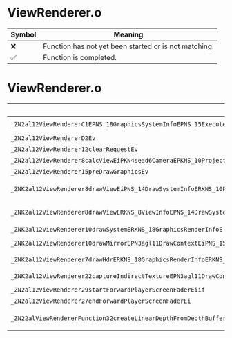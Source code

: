 # ViewRenderer.o
| Symbol | Meaning 
| ------------- | ------------- 
| :x: | Function has not yet been started or is not matching. 
| :white_check_mark: | Function is completed. 


# ViewRenderer.o
| Symbol (Mangled) | Symbol (Demangled) | Decompiled? |
| ------------- |  ------------- | ------------- |
| `_ZN2al12ViewRendererC1EPNS_18GraphicsSystemInfoEPNS_15ExecuteDirectorEPNS_12EffectSystemEPNS_15SceneCameraInfoE` | `al::ViewRenderer::ViewRenderer(al::GraphicsSystemInfo *,al::ExecuteDirector *,al::EffectSystem *,al::SceneCameraInfo *)` | :white_check_mark: |
| `_ZN2al12ViewRendererD2Ev` | `al::ViewRenderer::~ViewRenderer()` | :white_check_mark: |
| `_ZN2al12ViewRenderer12clearRequestEv` | `al::ViewRenderer::clearRequest(void)` | :white_check_mark: |
| `_ZN2al12ViewRenderer8calcViewEiPKN4sead6CameraEPKNS_10ProjectionE` | `al::ViewRenderer::calcView(int,sead::Camera const*,al::Projection const*)` | :white_check_mark: |
| `_ZN2al12ViewRenderer15preDrawGraphicsEv` | `al::ViewRenderer::preDrawGraphics(void)` | :white_check_mark: |
| `_ZNK2al12ViewRenderer8drawViewEiPNS_14DrawSystemInfoERKNS_10ProjectionERKN4sead6CameraEPKN3agl12RenderBufferERKNS6_8ViewportEbbb` | `al::ViewRenderer::drawView(int,al::DrawSystemInfo *,al::Projection const&,sead::Camera const&,agl::RenderBuffer const*,sead::Viewport const&,bool,bool,bool)const` | :white_check_mark: |
| `_ZNK2al12ViewRenderer8drawViewERKNS_8ViewInfoEPNS_14DrawSystemInfoERKNS_10ProjectionERKN4sead6CameraEPKN3agl12RenderBufferERKNS9_8ViewportEbbb` | `al::ViewRenderer::drawView(al::ViewInfo const&,al::DrawSystemInfo *,al::Projection const&,sead::Camera const&,agl::RenderBuffer const*,sead::Viewport const&,bool,bool,bool)const` | :white_check_mark: |
| `_ZNK2al12ViewRenderer10drawSystemERKNS_18GraphicsRenderInfoE` | `al::ViewRenderer::drawSystem(al::GraphicsRenderInfo const&)const` | :white_check_mark: |
| `_ZNK2al12ViewRenderer10drawMirrorEPN3agl11DrawContextEiPNS_15RenderVariablesE` | `al::ViewRenderer::drawMirror(agl::DrawContext *,int,al::RenderVariables *)const` | :white_check_mark: |
| `_ZNK2al12ViewRenderer7drawHdrERKNS_18GraphicsRenderInfoERKNS_15RenderVariablesEbb` | `al::ViewRenderer::drawHdr(al::GraphicsRenderInfo const&,al::RenderVariables const&,bool,bool)const` | :white_check_mark: |
| `_ZNK2al12ViewRenderer22captureIndirectTextureEPN3agl11DrawContextEPKNS1_11TextureDataES6_` | `al::ViewRenderer::captureIndirectTexture(agl::DrawContext *,agl::TextureData const*,agl::TextureData const*)const` | :white_check_mark: |
| `_ZN2al12ViewRenderer29startForwardPlayerScreenFaderEiif` | `al::ViewRenderer::startForwardPlayerScreenFader(int,int,float)` | :white_check_mark: |
| `_ZN2al12ViewRenderer27endForwardPlayerScreenFaderEi` | `al::ViewRenderer::endForwardPlayerScreenFader(int)` | :white_check_mark: |
| `_ZN22alViewRendererFunction32createLinearDepthFromDepthBufferEPN3agl11DrawContextEPKN2al12ShaderHolderEPKNS0_11TextureDataES9_` | `alViewRendererFunction::createLinearDepthFromDepthBuffer(agl::DrawContext *,al::ShaderHolder const*,agl::TextureData const*,agl::TextureData const*)` | :white_check_mark: |
